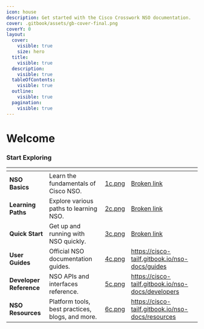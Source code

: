 ```yaml
---
icon: house
description: Get started with the Cisco Crosswork NSO documentation.
cover: .gitbook/assets/gb-cover-final.png
coverY: 0
layout:
  cover:
    visible: true
    size: hero
  title:
    visible: true
  description:
    visible: true
  tableOfContents:
    visible: true
  outline:
    visible: true
  pagination:
    visible: true
---
```


# Welcome

### Start Exploring

<table data-view="cards"><thead><tr><th></th><th></th><th data-hidden data-card-cover data-type="files"></th><th data-hidden data-card-target data-type="content-ref"></th></tr></thead><tbody><tr><td><strong>NSO Basics</strong></td><td>Learn the fundamentals of Cisco NSO.</td><td><a href=".gitbook/assets/1c.png">1c.png</a></td><td><a href="broken-reference">Broken link</a></td></tr><tr><td><strong>Learning Paths</strong></td><td>Explore various paths to learning NSO.</td><td><a href=".gitbook/assets/2c.png">2c.png</a></td><td><a href="broken-reference">Broken link</a></td></tr><tr><td><strong>Quick Start</strong></td><td>Get up and running with NSO quickly.</td><td><a href=".gitbook/assets/3c.png">3c.png</a></td><td><a href="broken-reference">Broken link</a></td></tr><tr><td><strong>User Guides</strong></td><td>Official NSO documentation guides.</td><td><a href=".gitbook/assets/4c.png">4c.png</a></td><td><a href="https://cisco-tailf.gitbook.io/nso-docs/guides">https://cisco-tailf.gitbook.io/nso-docs/guides</a></td></tr><tr><td><strong>Developer Reference</strong></td><td>NSO APIs and interfaces reference.</td><td><a href=".gitbook/assets/5c.png">5c.png</a></td><td><a href="https://cisco-tailf.gitbook.io/nso-docs/developers">https://cisco-tailf.gitbook.io/nso-docs/developers</a></td></tr><tr><td><strong>NSO Resources</strong></td><td>Platform tools, best practices, blogs, and more.</td><td><a href=".gitbook/assets/6c.png">6c.png</a></td><td><a href="https://cisco-tailf.gitbook.io/nso-docs/resources">https://cisco-tailf.gitbook.io/nso-docs/resources</a></td></tr></tbody></table>
